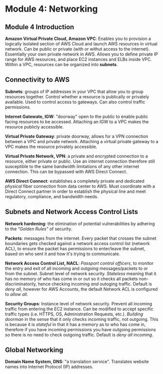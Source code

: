 # Module 4: Networking

## Module 4 Introduction
**Amazon Virtual Private Cloud, Amazon VPC**: Enables you to provision a logically isolated section of AWS Cloud and launch AWS resources in virtual network. Can be public or private (with or withut access to the internet). Essentially your own private network in AWS. Allows you to define private IP range for AWS resources, and place EC2 instances and ELBs inside VPC. Within a VPC, resources can be organized into **subnets**.

## Connectivity to AWS
**Subnets**: groups of  IP addresses in your VPC that allow you to group resources together. Control whether a resource is publically or privately available. Used to control access to gateways. Can also control traffic permissions.

**Internet Gatewate, IGW**: "doorway" open to the public to enable public facing resources to be accessed. Attaching an IGW to a VPC makes the resource publicly accessible.

**Virtual Private Gateway**: private doorway, allows for a VPN connection between a VPC and private network. Attaching a virtual private gateway to a VPC makes the resource privately accessible.

**Virtual Private Network, VPN**: a private and encrypted connection to a resource, either private or public. Use an internet connection therefore still susceptible to the same bandwidth limitations of any other internet connection. This can be bypassed with AWS Direct Connect.

**AWS Direct Connect**: establishes a completely private and dedicated _physical_ fiber connection from data center to AWS. Must coordinate with a Direct Connect partner in order to establish the physical line and meet regulatory, compliance, and bandwidth needs. 

## Subnets and Network Access Control Lists
**Network hardening**: the elimination of potential vulnerabilities by adhering to the _"Golden Rules"_ of security.

**Packets**: messages from the internet. Every packet that crosses the subnet boundaries gets checked against a network access control list (network ACL), to ensure the packet has permissions to enter/leave the subnet, based on who sent it and how it's trying to communicate.

**Network Access Control List, NACL**: _Passport control officers_, to monitor the entry and exit of all incoming and outgoing messages/packets to or from the subnet. Subnet level of network security. _Stateless_ meaning that it has no memory of who has come in or out so it checks all packets non-discriminatorily, hence checking incoming _and_ outoging traffic. Default is _deny all_, however for AWS Accounts, the default Network ACL is configured to _allow all_.

**Security Groups**: Instance level of network security. Prevent all incoming traffic from entering the EC2 instance. Can be modified to accept specific traffic types (i.e. HTTPS, OS, Administration Requests, etc.). _Building doorman_ in the sense that it only checks incoming traffic, not outgoing. This is because it is _stateful_ in that it has a memory as to who has come in, therefore if you have incoming permissions you have outgoing permissions so there is no need to check outgoing traffic. Default is _deny all incoming_.

## Global Networking
**Domain Name System, DNS**: "a translation service". Translates website names into Internet Protocol (IP) addresses.

